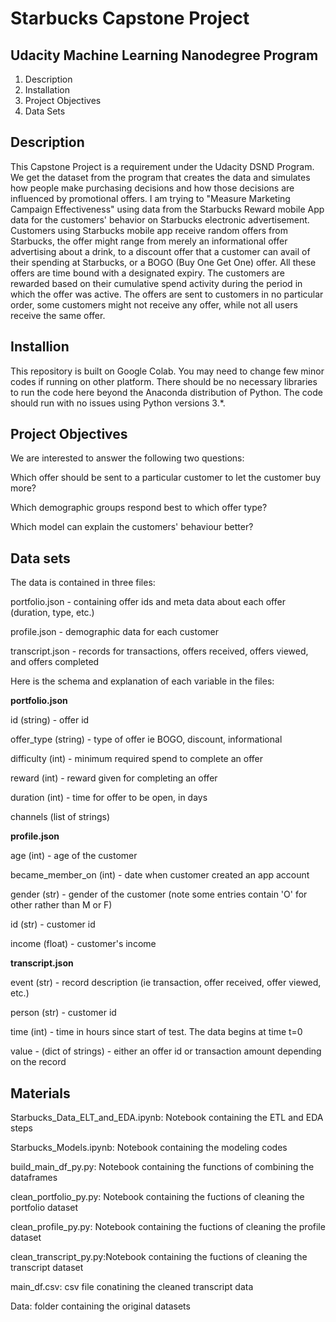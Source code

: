 # Starbucks Capstone Project
## Udacity Machine Learning Nanodegree Program

1. Description
2. Installation
3. Project Objectives
4. Data Sets

## Description
This Capstone Project is a requirement under the Udacity DSND Program. We get the dataset from the program that creates the data and simulates how people make purchasing decisions and how those decisions are influenced by promotional offers. I am trying to "Measure Marketing Campaign Effectiveness" using data from the Starbucks Reward mobile App data for the customers' behavior on Starbucks electronic advertisement. Customers using Starbucks mobile app receive random offers from Starbucks, the offer might range from merely an informational offer advertising about a drink, to a discount offer that a customer can avail of their spending at Starbucks, or a BOGO (Buy One Get One) offer. All these offers are time bound with a designated expiry. The customers are rewarded based on their cumulative spend activity during the period in which the offer was active. The offers are sent to customers in no particular order, some customers might not receive any offer, while not all users receive the same offer.

## Installion
This repository is built on Google Colab. You may need to change few minor codes if running on other platform. There should be no necessary libraries to run the code here beyond the Anaconda distribution of Python. The code should run with no issues using Python versions 3.*.

## Project Objectives
We are interested to answer the following two questions:

Which offer should be sent to a particular customer to let the customer buy more?

Which demographic groups respond best to which offer type?

Which model can explain the customers' behaviour better?

## Data sets
The data is contained in three files:


portfolio.json - containing offer ids and meta data about each offer (duration, type, etc.)

profile.json - demographic data for each customer

transcript.json - records for transactions, offers received, offers viewed, and offers completed

Here is the schema and explanation of each variable in the files:


**portfolio.json**

id (string) - offer id

offer_type (string) - type of offer ie BOGO, discount, informational

difficulty (int) - minimum required spend to complete an offer

reward (int) - reward given for completing an offer

duration (int) - time for offer to be open, in days

channels (list of strings)


**profile.json**

age (int) - age of the customer

became_member_on (int) - date when customer created an app account

gender (str) - gender of the customer (note some entries contain 'O' for other rather than M or F)

id (str) - customer id

income (float) - customer's income


**transcript.json**

event (str) - record description (ie transaction, offer received, offer viewed, etc.)

person (str) - customer id

time (int) - time in hours since start of test. The data begins at time t=0

value - (dict of strings) - either an offer id or transaction amount depending on the record


## Materials
Starbucks_Data_ELT_and_EDA.ipynb: Notebook containing the ETL and EDA steps

Starbucks_Models.ipynb: Notebook containing the modeling codes

build_main_df_py.py: Notebook containing the functions of combining the dataframes

clean_portfolio_py.py: Notebook containing the fuctions of cleaning the portfolio dataset

clean_profile_py.py: Notebook containing the fuctions of cleaning the profile dataset

clean_transcript_py.py:Notebook containing the fuctions of cleaning the transcript dataset

main_df.csv: csv file conatining the cleaned transcript data

Data: folder containing the original datasets
